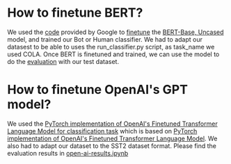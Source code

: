# How to finetune BERT?
We used the [code](https://github.com/google-research/bert) provided by Google to [finetune](https://github.com/google-research/bert#sentence-and-sentence-pair-classification-tasks) the [BERT-Base, Uncased](https://storage.googleapis.com/bert_models/2018_10_18/uncased_L-12_H-768_A-12.zip) model, and trained our Bot or Human classifier. 
We had to adapt our datasest to be able to uses the run_classifier.py script, as task_name we used COLA. 
Once BERT is finetuned and trained, we can use the model to do the [evaluation](./BERT-results.ipynb) with our test dataset. 

# How to finetune OpenAI's GPT model?
We used the [PyTorch implementation of OpenAI's Finetuned Transformer Language Model for classification task](https://github.com/tingkai-zhang/pytorch-openai-transformer_clas/) which is based on [PyTorch implementation of OpenAI's Finetuned Transformer Language Model](https://github.com/huggingface/pytorch-openai-transformer-lm). 
We also had to adapt our dataset to the SST2 dataset format. Please find the evaluation results in [open-ai-results.ipynb](./open-ai-results.ipynb)
